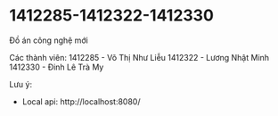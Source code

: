 # 1412285-1412322-1412330
Đồ án công nghệ mới

Các thành viên:
1412285 - Võ Thị Như Liễu
1412322 - Lương Nhật Minh
1412330 - Đinh Lê Trà My

Lưu ý:
 - Local api: http://localhost:8080/